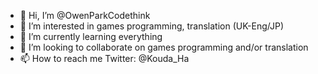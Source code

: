 - 👋 Hi, I’m @OwenParkCodethink
- 👀 I’m interested in games programming, translation (UK-Eng/JP)
- 🌱 I’m currently learning everything
- 💞️ I’m looking to collaborate on games programming and/or translation
- 📫 How to reach me Twitter: @Kouda_Ha

<!---
OwenParkCodethink/OwenParkCodethink is a ✨ special ✨ repository because its `README.md` (this file) appears on your GitHub profile.
You can click the Preview link to take a look at your changes.
--->
